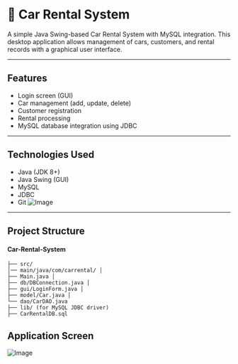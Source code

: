# 🚗 Car Rental System

A simple Java Swing-based Car Rental System with MySQL integration. This desktop application allows management of cars, customers, and rental records with a graphical user interface.

---

## Features

- Login screen (GUI)
- Car management (add, update, delete)
- Customer registration
- Rental processing
- MySQL database integration using JDBC

---

## Technologies Used

- Java (JDK 8+)
- Java Swing (GUI)
- MySQL
- JDBC
- Git
![Image](https://github.com/user-attachments/assets/2c767359-1817-47db-ba99-3ae39618eb73)
---

## Project Structure

#### Car-Rental-System
```
├── src/ 
│── main/java/com/carrental/ │       
├── Main.java │       
├── db/DBConnection.java │       
├── gui/LoginForm.java │       
├── model/Car.java │       
└── dao/CarDAO.java 
├── lib/ (for MySQL JDBC driver) 
├── CarRentalDB.sql 
```


## Application Screen
![Image](https://github.com/user-attachments/assets/74707a50-a543-47c4-a4cb-7f36038201b7)
